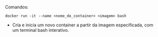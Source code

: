 Comandos:

`docker run -it --name <nome_do_container> <imagem> bash`
  - Cria e inicia um novo container a partir da imagem especificada, com um terminal bash interativo.